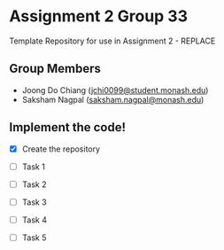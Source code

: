 # Assignment 2 Group 33

Template Repository for use in Assignment 2 - REPLACE

## Group Members

- Joong Do Chiang (jchi0099@student.monash.edu)
- Saksham Nagpal (saksham.nagpal@monash.edu)

## Implement the code!

- [x] Create the repository
- [ ] Task 1
- [ ] Task 2
- [ ] Task 3
- [ ] Task 4
- [ ] Task 5

